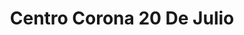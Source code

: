 ---
title: "Centro Corona 20 De Julio"
url: /barranquilla/centro-corona-20-de-julio/
shop: Fliesen
---